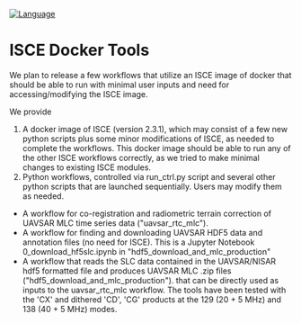 [![Language](https://img.shields.io/badge/python-3.6%2B-blue.svg)](https://www.python.org/)

# ISCE Docker Tools

We plan to release a few workflows that utilize an ISCE image of docker that should be able to run with minimal user inputs and need for accessing/modifying the ISCE image.

We provide
  1. A docker image of ISCE (version 2.3.1), which may consist of a few new python scripts plus some minor modifications of ISCE, as needed to complete the workflows. This docker image should be able to run any of the other ISCE workflows correctly, as we tried to make minimal changes to existing ISCE modules. 
  2. Python workflows, controlled via run_ctrl.py script and several other python scripts that are launched sequentially. Users may modify them as needed.
  - A workflow for co-registration and radiometric terrain correction of UAVSAR MLC time series data ("uavsar_rtc_mlc").
  - A workflow for finding and downloading UAVSAR HDF5 data and annotation files (no need for ISCE). This is a Jupyter Notebook 0_download_hf5slc.ipynb in "hdf5_download_and_mlc_production"
  - A workflow that reads the SLC data contained in the UAVSAR/NISAR hdf5 formatted file and produces UAVSAR MLC .zip files ("hdf5_download_and_mlc_production"). that can be directly used as inputs to  the uavsar_rtc_mlc workflow. The tools have been tested with the 'CX' and dithered 'CD', 'CG' products at the 129 (20 + 5 MHz) and 138 (40 + 5 MHz) modes.
  

